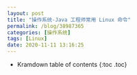 ```yaml
---
layout: post
title: "操作系统-Java 工程师常用 Linux 命令"
permalink: /blog/38987365
categories: [操作系统]
tags: [Linux]
date: 2020-11-11 13:16:25
---
```


* Kramdown table of contents
{:toc .toc}
